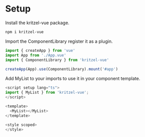 # Setup

Install the kritzel-vue package.
```
npm i kritzel-vue
```

Import the ComponentLibrary register it as a plugin.
```typescript
import { createApp } from 'vue'
import App from './App.vue'
import { ComponentLibrary } from 'kritzel-vue'

createApp(App).use(ComponentLibrary).mount('#app')

```

Add MyList to your imports to use it in your component template.
```typescript
<script setup lang="ts">
import { MyList } from 'kritzel-vue';
</script>

<template>
  <MyList></MyList>
</template>

<style scoped>
</style>
```
